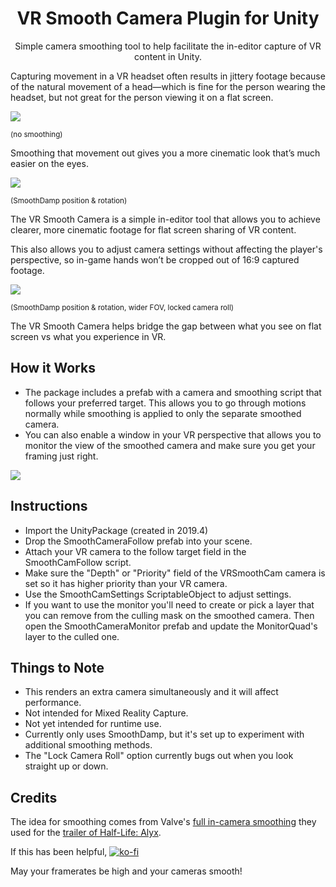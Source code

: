 <h1 align="center">VR Smooth Camera Plugin for Unity</h3>

<p align="center">
  Simple camera smoothing tool to help facilitate the in-editor capture of VR content in Unity.
</p>

Capturing movement in a VR headset often results in jittery footage because of the natural movement of a head—which is fine for the person wearing the headset, but not great for the person viewing it on a flat screen.

![](01_NoSmoothing.gif)

<sup>(no smoothing)</sup>


Smoothing that movement out gives you a more cinematic look that’s much easier on the eyes.

![](02_SmoothDamp.gif)

<sup>(SmoothDamp position & rotation)</sup>


The VR Smooth Camera is a simple in-editor tool that allows you to achieve clearer, more cinematic footage for flat screen sharing of VR content.

This also allows you to adjust camera settings without affecting the player's perspective, so in-game hands won’t be cropped out of 16:9 captured footage.

![](03_SmoothDamp_WiderFOV_LockedZ.gif)

<sup>(SmoothDamp position & rotation, wider FOV, locked camera roll)</sup>

  
The VR Smooth Camera helps bridge the gap between what you see on flat screen vs what you experience in VR.

## How it Works
- The package includes a prefab with a camera and smoothing script that follows your preferred target. This allows you to go through motions normally while smoothing is applied to only the separate smoothed camera.
- You can also enable a window in your VR perspective that allows you to monitor the view of the smoothed camera and make sure you get your framing just right.


![](04_Monitor.gif)


## Instructions
- Import the UnityPackage (created in 2019.4) 
- Drop the SmoothCameraFollow prefab into your scene.
- Attach your VR camera to the follow target field in the SmoothCamFollow script.
- Make sure the "Depth" or "Priority" field of the VRSmoothCam camera is set so it has higher priority than your VR camera.
- Use the SmoothCamSettings ScriptableObject to adjust settings.
- If you want to use the monitor you'll need to create or pick a layer that you can remove from the culling mask on the smoothed camera. Then open the SmoothCameraMonitor prefab and update the MonitorQuad's layer to the culled one.

## Things to Note
- This renders an extra camera simultaneously and it will affect performance.
- Not intended for Mixed Reality Capture.
- Not yet intended for runtime use.
- Currently only uses SmoothDamp, but it's set up to experiment with additional smoothing methods.
- The "Lock Camera Roll" option currently bugs out when you look straight up or down.

## Credits
The idea for smoothing comes from Valve's <a href="https://support.steampowered.com/kb_article.php?ref=1367-QDNM-8600">full in-camera smoothing</a> they used for the <a href="https://www.youtube.com/watch?v=O2W0N3uKXmo">trailer of Half-Life: Alyx</a>.

If this has been helpful,
[![ko-fi](https://ko-fi.com/img/githubbutton_sm.svg)](https://ko-fi.com/W7W64VWMO)

May your framerates be high and your cameras smooth!
